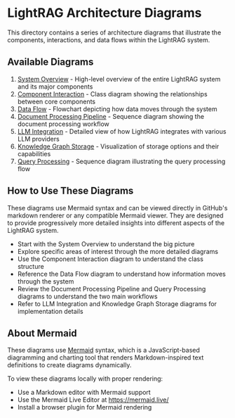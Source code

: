# LightRAG Architecture Diagrams

This directory contains a series of architecture diagrams that illustrate the components, interactions, and data flows within the LightRAG system.

## Available Diagrams

1. [System Overview](01_system_overview.md) - High-level overview of the entire LightRAG system and its major components
2. [Component Interaction](02_component_interaction.md) - Class diagram showing the relationships between core components
3. [Data Flow](03_data_flow.md) - Flowchart depicting how data moves through the system
4. [Document Processing Pipeline](04_document_processing.md) - Sequence diagram showing the document processing workflow
5. [LLM Integration](05_llm_integration.md) - Detailed view of how LightRAG integrates with various LLM providers
6. [Knowledge Graph Storage](06_knowledge_graph_storage.md) - Visualization of storage options and their capabilities
7. [Query Processing](07_query_processing.md) - Sequence diagram illustrating the query processing flow

## How to Use These Diagrams

These diagrams use Mermaid syntax and can be viewed directly in GitHub's markdown renderer or any compatible Mermaid viewer. They are designed to provide progressively more detailed insights into different aspects of the LightRAG system.

- Start with the System Overview to understand the big picture
- Explore specific areas of interest through the more detailed diagrams
- Use the Component Interaction diagram to understand the class structure
- Reference the Data Flow diagram to understand how information moves through the system
- Review the Document Processing Pipeline and Query Processing diagrams to understand the two main workflows
- Refer to LLM Integration and Knowledge Graph Storage diagrams for implementation details

## About Mermaid

These diagrams use [Mermaid](https://mermaid-js.github.io/mermaid/) syntax, which is a JavaScript-based diagramming and charting tool that renders Markdown-inspired text definitions to create diagrams dynamically.

To view these diagrams locally with proper rendering:
- Use a Markdown editor with Mermaid support
- Use the Mermaid Live Editor at https://mermaid.live/
- Install a browser plugin for Mermaid rendering